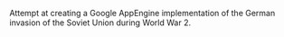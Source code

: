 Attempt at creating a Google AppEngine implementation of the German invasion of the Soviet
Union during World War 2.

